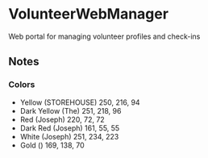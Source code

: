 # VolunteerWebManager
Web portal for managing volunteer profiles and check-ins

## Notes

### Colors
* Yellow (STOREHOUSE) 250, 216, 94
* Dark Yellow (The) 251, 218, 96 
* Red (Joseph) 220, 72, 72
* Dark Red (Joseph) 161, 55, 55
* White (Joseph) 251, 234, 223
* Gold (<grain>) 169, 138, 70